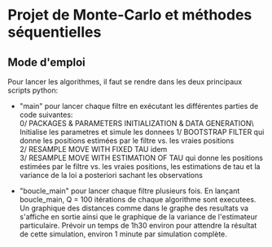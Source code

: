 # Projet de Monte-Carlo et méthodes séquentielles #

## Mode d'emploi ##

Pour lancer les algorithmes, il faut se rendre dans les deux principaux scripts python:

  - "main" pour lancer chaque filtre en exécutant les différentes parties de code suivantes:\
    0/ PACKAGES & PARAMETERS INITIALIZATION & DATA GENERATION\ Initialise les parametres et simule les donnees
    1/ BOOTSTRAP FILTER qui donne les positions estimées par le filtre vs. les vraies positions\
    2/ RESAMPLE MOVE WITH FIXED TAU idem\
    3/ RESAMPLE MOVE WITH ESTIMATION OF TAU qui donne les positions estimées par le filtre vs. les vraies positions, 
    les estimations de tau et la variance de la loi a posteriori sachant les observations
    
  - "boucle_main" pour lancer chaque filtre plusieurs fois.
    En lançant boucle_main, Q = 100 itérations de chaque algorithme sont executees.
    Un graphique des distances comme dans le graphe des resultats va s'affiche en sortie ainsi que le graphique de la variance de       l'estimateur   particulaire.
Prévoir un temps de 1h30 environ pour attendre la résultat de cette simulation, environ 1 minute par simulation complète.
